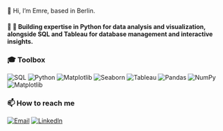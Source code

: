 👋 Hi, I’m Emre, based in Berlin.

#### 🌱 🌱 Building expertise in Python for data analysis and visualization, alongside SQL and Tableau for database management and interactive insights.

### 🎓 Toolbox
![SQL](https://img.shields.io/badge/-SQL-336791?logo=postgresql&logoColor=white&style=flat)
![Python](https://img.shields.io/badge/-Python-3776AB?logo=python&logoColor=white&style=flat)
![Matplotlib](https://img.shields.io/badge/-Matplotlib-11557C?logo=python&logoColor=white&style=flat)
![Seaborn](https://img.shields.io/badge/-Seaborn-008080?logo=python&logoColor=white&style=flat)
![Tableau](https://img.shields.io/badge/-Tableau-E97627?logo=tableau&logoColor=white&style=flat)
![Pandas](https://img.shields.io/badge/-Pandas-150458?logo=pandas&logoColor=white&style=flat)
![NumPy](https://img.shields.io/badge/-NumPy-013243?logo=numpy&logoColor=white&style=flat)
![Matplotlib](https://img.shields.io/badge/-Matplotlib-11557C?logo=python&logoColor=white&style=flat)

### 📫 How to reach me
[![Email](https://img.shields.io/badge/-Email-D14836?logo=gmail&logoColor=white&style=flat)](mailto:emre@adagifts.com)
[![LinkedIn](https://img.shields.io/badge/-LinkedIn-0A66C2?logo=linkedin&logoColor=white&style=flat)](https://www.linkedin.com/in/emre-sahin-data)
